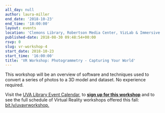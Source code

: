 ```yaml
---
all_day: null
author: laura-miller
end_date: '2018-10-23'
end_time: '18:00:00'
layout: events
location: 'Clemons Library, Robertson Media Center, VizLab & Immersive Space'
published-date: 2018-08-30 09:48:54+00:00
rsvp: 0
slug: vr-workshop-4
start_date: 2018-10-23
start_time: '16:00:00'
title: 'VR Workshop: Photogrammetry - Capturing Your World'
---
```


This workshop will be an overview of software and techniques used to convert a series of photos to a 3D model and dataset. No experience required.

Visit the [UVA Library Event Calendar](https://cal.lib.virginia.edu/calendar/events/?cid=4299&t=d&d=0000-00-00&cal=4299&ct=38740), to [**sign up for this workshop**](https://cal.lib.virginia.edu/calendar/events/?cid=4299&t=d&d=0000-00-00&cal=4299&ct=38740) and to see the full schedule of Virtual Reality workshops offered this fall: [bit.ly/uvavrworkshop.](http://bit.ly/uvavrworkshop)
